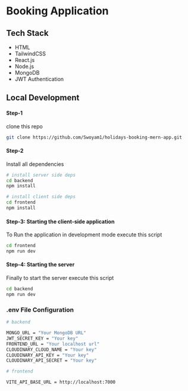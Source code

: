 # Booking Application

##  Tech Stack

- HTML
- TailwindCSS
- React.js
- Node.js
- MongoDB
- JWT Authentication

 
## Local Development

#### Step-1

clone this repo

```sh
git clone https://github.com/Swoyam1/holidays-booking-mern-app.git
```

#### Step-2

Install all dependencies

```sh
# install server side deps
cd backend
npm install

# install client side deps
cd frontend
npm install
```

#### Step-3: Starting the client-side application

To Run the application in development mode execute this script

```sh
cd frontend
npm run dev
```

#### Step-4: Starting the server

Finally to start the server execute this script

```sh
cd backend
npm run dev
```

### .env File Configuration

```sh
# backend

MONGO_URL = "Your MongoDB URL" 
JWT_SECRET_KEY = "Your key"
FRONTEND_URL = "Your localhost url"
CLOUDINARY_CLOUD_NAME = "Your key"
CLOUDINARY_API_KEY = "Your key"
CLOUDINARY_API_SECRET = "Your key"

# frontend

VITE_API_BASE_URL = http://localhost:7000
```

<br />

